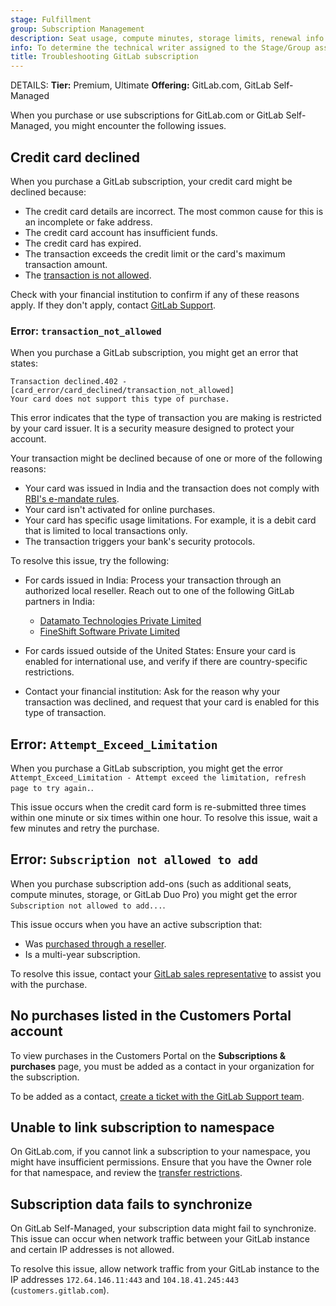 ```yaml
---
stage: Fulfillment
group: Subscription Management
description: Seat usage, compute minutes, storage limits, renewal info.
info: To determine the technical writer assigned to the Stage/Group associated with this page, see https://handbook.gitlab.com/handbook/product/ux/technical-writing/#assignments
title: Troubleshooting GitLab subscription
---
```


DETAILS:
**Tier:** Premium, Ultimate
**Offering:** GitLab.com, GitLab Self-Managed

When you purchase or use subscriptions for GitLab.com or GitLab Self-Managed, you might encounter the following issues.

## Credit card declined

When you purchase a GitLab subscription, your credit card might be declined because:

- The credit card details are incorrect. The most common cause for this is an incomplete or fake address.
- The credit card account has insufficient funds.
- The credit card has expired.
- The transaction exceeds the credit limit or the card's maximum transaction amount.
- The [transaction is not allowed](#error-transaction_not_allowed).

Check with your financial institution to confirm if any of these reasons apply. If they don't
apply, contact [GitLab Support](https://support.gitlab.com/hc/en-us/requests/new?ticket_form_id=360000071293).

### Error: `transaction_not_allowed`

When you purchase a GitLab subscription, you might get an error that states:

```plaintext
Transaction declined.402 - [card_error/card_declined/transaction_not_allowed]
Your card does not support this type of purchase.
```

This error indicates that the type of transaction you are making is restricted by your card issuer.
It is a security measure designed to protect your account.

Your transaction might be declined because of one or more of the following reasons:

- Your card was issued in India and the transaction does not comply with [RBI's e-mandate rules](https://www.rbi.org.in/Scripts/NotificationUser.aspx?Id=12051&Mode=0).
- Your card isn't activated for online purchases.
- Your card has specific usage limitations.
  For example, it is a debit card that is limited to local transactions only.
- The transaction triggers your bank's security protocols.

To resolve this issue, try the following:

- For cards issued in India: Process your transaction through an authorized local reseller.
  Reach out to one of the following GitLab partners in India:

  - [Datamato Technologies Private Limited](https://partners.gitlab.com/english/directory/partner/1345598/datamato-technologies-private-limited)
  - [FineShift Software Private Limited](https://partners.gitlab.com/English/directory/partner/1737250/fineshift-software-private-limited)

- For cards issued outside of the United States: Ensure your card is enabled for international use, and verify if there are country-specific restrictions.
- Contact your financial institution: Ask for the reason why your transaction was declined, and request that your card is enabled for this type of transaction.

## Error: `Attempt_Exceed_Limitation`

When you purchase a GitLab subscription, you might get the error
`Attempt_Exceed_Limitation - Attempt exceed the limitation, refresh page to try again.`.

This issue occurs when the credit card form is re-submitted three times within one minute or six times within one hour.
To resolve this issue, wait a few minutes and retry the purchase.

## Error: `Subscription not allowed to add`

When you purchase subscription add-ons (such as additional seats, compute minutes, storage, or GitLab Duo Pro)
you might get the error `Subscription not allowed to add...`.

This issue occurs when you have an active subscription that:

- Was [purchased through a reseller](../customers_portal.md#customers-that-purchased-through-a-reseller).
- Is a multi-year subscription.

To resolve this issue, contact your [GitLab sales representative](https://about.gitlab.com/sales/) to assist you with the purchase.

## No purchases listed in the Customers Portal account

To view purchases in the Customers Portal on the **Subscriptions & purchases** page,
you must be added as a contact in your organization for the subscription.

To be added as a contact, [create a ticket with the GitLab Support team](https://support.gitlab.com/hc/en-us/requests/new?ticket_form_id=360000071293).

## Unable to link subscription to namespace

On GitLab.com, if you cannot link a subscription to your namespace, you might have insufficient permissions.
Ensure that you have the Owner role for that namespace, and review the [transfer restrictions](index.md#transfer-restrictions).

## Subscription data fails to synchronize

On GitLab Self-Managed, your subscription data might fail to synchronize.
This issue can occur when network traffic between your GitLab instance and certain
IP addresses is not allowed.

To resolve this issue, allow network traffic from your GitLab instance to the IP addresses
`172.64.146.11:443` and `104.18.41.245:443` (`customers.gitlab.com`).
